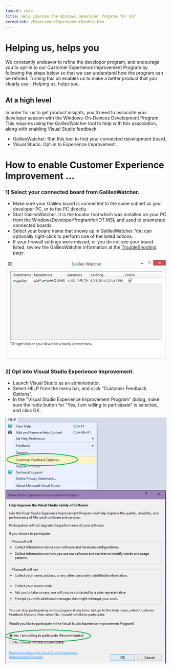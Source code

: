 ```yaml
---
layout: code
title: Help improve the Windows Developer Program for IoT
permalink: /ExperienceImprovementEnable.htm
---
```


# Helping us, helps you
We constantly endeavor to refine the developer program, and encourage you to opt-in to our Customer Experience Improvement Program by following the steps below so that we can understand how the program can be refined. Turning this on enables us to make a better product that you clearly use - Helping us, helps you.

## At a high level
In order for us to get product insights, you'll need to associate your developer session with the Windows-On-Devices Development Program.  This requires using the GalileoWatcher tool to help with this association, along with enabling Visual Studio feedback.


* GalileoWatcher:  Run this tool to find your connected development board.
* Visual Studio:  Opt-in to Experience Improvement.

# How to enable Customer Experience Improvement ...

### 1) Select your connected board from GalileoWatcher.
  * Make sure your Galileo board is connected to the same subnet as your developer PC, or to the PC directly.
  * Start GalileoWatcher.  It is the locator tool which was installed on your PC from the WindowsDeveloperProgramforIOT.MSI, and used to enumerate connected boards.
  * Select your board name that shows up in GalileoWatcher.  You can optionally right-click to perform one of the listed actions.
  * If your firewall settings were missed, or you do not see your board listed, review the GalileoWatcher information at the [TroubleShooting](http://ms-iot.github.io/content/TroubleShooting.htm) page.

  ![](images\GalileoWatcherExample.png)

### 2) Opt into Visual Studio Experience Improvement.  
  * Launch Visual Studio as an administrator.
  * Select HELP from the menu bar, and click "Customer Feedback Options".
  * In the "Visual Studio Experience Improvement Program" dialog, make sure the radio button for "Yes, I am willing to participate" is selected, and click OK.
 
  ![](images\VSFeedback.png)



